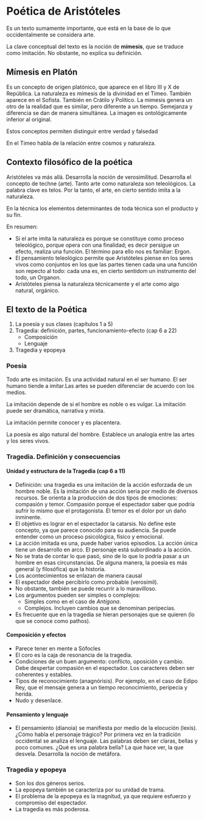 # Poética de Aristóteles

Es un texto sumamente importante, que está en la base de lo que occidentalmente se considera arte.

La clave conceptual del texto es la noción de **mímesis**, que se traduce como imitación. No obstante, no explica su definición. 

## Mímesis en Platón

Es un concepto de origen platónico, que aparece en el libro III y X de República. La naturaleza es mímesis de la divinidad en el Timeo. También aparece en el Sofista. También en Crátilo y Político. La mimesis genera un otro de la realidad  que es similar, pero diferente a un tiempo. Semejanza y diferencia se dan de manera simultánea. La imagen es ontológicamente inferior al original.

Estos conceptos permiten distinguir entre verdad y falsedad

En el Timeo habla de la relación entre cosmos y naturaleza.

## Contexto filosófico de la poética

Aristóteles va más allá. Desarrolla la noción de verosimilitud. Desarrolla el concepto de techne (arte). Tanto arte como naturaleza son teleológicos. La palabra clave es telos. Por la tanto, el arte, en cierto sentido imita a la naturaleza. 

En la técnica los elementos determinantes de toda técnica son el producto y su fin.

En resumen:

- Si el arte imita la naturaleza es porque se constituye como proceso teleológico, porque opera con una finalidad; es decir persigue un efecto, realiza una función. El término para ello nos es familiar: Ergon.
- El pensamiento teleológico permite que Aristóteles piense en los seres vivos como conjuntos en los que las partes tienen cada una una función son repecto al todo: cada una es, en cierto sentidom un instrumento del todo, un Organon.
- Aristóteles piensa la naturaleza técnicamente y el arte como algo natural, orgánico.

## El texto de la Poética

1. La poesía y sus clases (capítulos 1 a 5)
2. Tragedia: definición, partes, funcionamiento-efecto (cap 6 a 22)
   - Composición
   - Lenguaje
3. Tragedia y epopeya

### Poesía

Todo arte es imitación. Es una actividad natural en el ser humano. El ser humano tiende a imitar.Las artes se pueden diferenciar de acuerdo con los medios.

La imitación depende de si el hombre es noble o es vulgar. La imitación puede ser dramática, narrativa y mixta.

La imitación permite conocer y es placentera.

La poesía es algo natural del hombre. Establece un analogía entre las artes y los seres vivos.

### Tragedia. Definición y consecuencias

#### Unidad y estructura de la Tragedia (cap 6 a 11)

- Definición: una tragedia es una imitación de la acción esforzada de un hombre noble. Es la imitación de una acción seria por medio de diversos recursos.  Se orienta a la producción de dos tipos de emociones: compasión y temor. Compasión porque el espectador saber que podría sufrir lo mismo que el protagonista. El temor es el dolor por un daño inminente.
- El objetivo es lograr en el espectador la catarsis. No define este concepto, ya que parece conocido para su audiencia. Se puede entender como un proceso psicológica, físico y emocional.
- La acción imitada es una, puede haber varios episodios. La acción única tiene un desarrollo en arco. El personaje está subordinado a la acción. 
- No se trata de contar lo que pasó, sino de lo que lo podría pasar a un hombre en esas circunstancias. De alguna manera, la poesía es más general (y filosófica) que la historia.
- Los acontecimientos se enlazan de manera causal
- El espectador debe percibirlo como probable (verosímil).
- No obstante, también se puede recurrir a lo maravilloso.
- Los argumentos pueden ser simples o complejos:
  - Simples como en el caso de *Antígona*. 
  - Complejos. Incluyen cambios que se denominan peripecias.
- Es frecuente que en la tragedia se hieran personajes que se quieren (lo que se conoce como pathos).

#### Composición y efectos

- Parece tener en mente a Sófocles
- El coro es la caja de resonancia de la tragedia.
- Condiciones de un buen argumento: conflicto, oposición y cambio. Debe despertar compasión en el espectador. Los caracteres deben ser coherentes y estables.
- Tipos de reconocimiento (anagnórisis). Por ejemplo, en el caso de Edipo Rey, que el mensaje genera a un tiempo reconocimiento, peripecia y herida.
- Nudo y desenlace. 

#### Pensamiento y lenguaje

-  El pensamiento (dianoia) se manifiesta por medio de la elocución (lexis). ¿Cómo habla el personaje trágico? Por primera vez en la tradición occidental se analiza el lenguaje. Las palabras deben ser claras, bellas y poco comunes. ¿Qué es una palabra bella? La que hace ver, la que desvela. Desarrolla la noción de metáfora.

### Tragedia y epopeya

- Son los dos géneros serios.
- La epopeya también se caracteriza por su unidad de trama.
- El problema de la epopeya es la magnitud, ya que requiere esfuerzo y compromiso del espectador.
- La tragedia es más poderosa.